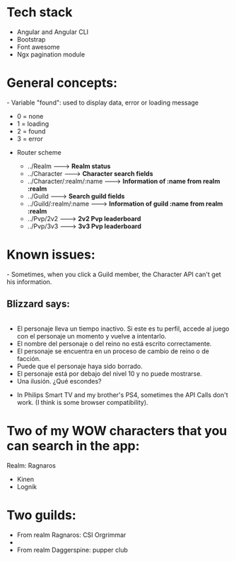 <h1>Tech stack</h1>
<ul>
  <li>Angular and Angular CLI</li>
  <li>Bootstrap</li>
  <li>Font awesome</li>
  <li>Ngx pagination module</li>
</ul>

<h1>General concepts:</h1>
- Variable "found": used to display data, error or loading message

  <ul>
    <li>0 = none</li>
    <li>1 = loading</li>
    <li>2 = found</li>
    <li>3 = error</li>
  </ul>

- Router scheme

  <ul>
    <li>../Realm ---> <strong>Realm status</strong></li>
    <li>../Character ---> <strong>Character search fields</strong></li>
    <li>../Character/:realm/:name ---> <strong>Information of :name from realm :realm</strong></li>
    <li>../Guild ---> <strong>Search guild fields</strong></li>
    <li>../Guild/:realm/:name ---> <strong>Information of guild :name from realm :realm</strong></li>
    <li>../Pvp/2v2 ---> <strong>2v2 Pvp leaderboard</strong></li>
    <li>../Pvp/3v3 ---> <strong>3v3 Pvp leaderboard</strong></li>
  </ul>

<h1>Known issues:</h1>
- Sometimes, when you click a Guild member, the Character API can't get his information.
<p>
  <h2>Blizzard says:</h2> 
  <ul>
  <br>
    <li>El personaje lleva un tiempo inactivo. Si este es tu perfil, accede al juego con el personaje un momento y vuelve a intentarlo.</li>
    <li>El nombre del personaje o del reino no está escrito correctamente.</li>
    <li>El personaje se encuentra en un proceso de cambio de reino o de facción.</li>
    <li>Puede que el personaje haya sido borrado.</li>
    <li>El personaje está por debajo del nivel 10 y no puede mostrarse.</li>
    <li>Una ilusión. ¿Qué escondes?</li>
  </ul>
</p>

- In Philips Smart TV and my brother's PS4, sometimes the API Calls don't work. (I think is some browser compatibility).


<h1>Two of my WOW characters that you can search in the app:</h1>
Realm: Ragnaros
<ul>
  <li>Kinen</li>
  <li>Lognik</li>
</ul>

<h1>Two guilds:</h1>
<ul>
 <li>From realm Ragnaros: CSI Orgrimmar<li>
 <li>From realm Daggerspine: pupper club</li>
</ul>
